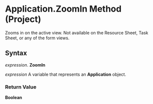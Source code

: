 
# Application.ZoomIn Method (Project)

Zooms in on the active view. Not available on the Resource Sheet, Task Sheet, or any of the form views.


## Syntax

 _expression_. **ZoomIn**

 _expression_ A variable that represents an **Application** object.


### Return Value

 **Boolean**

